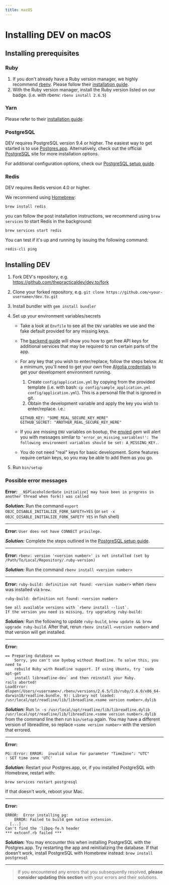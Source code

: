 ```yaml
---
title: macOS
---
```


# Installing DEV on macOS

## Installing prerequisites

### Ruby

1. If you don't already have a Ruby version manager, we highly recommend [rbenv](https://github.com/rbenv/rbenv). Please follow their [installation guide](https://github.com/rbenv/rbenv#installation).
2. With the Ruby version manager, install the Ruby version listed on our badge. (i.e. with rbenv: `rbenv install 2.6.5`)

### Yarn

Please refer to their [installation guide](https://yarnpkg.com/en/docs/install).

### PostgreSQL

DEV requires PostgreSQL version 9.4 or higher. The easiest way to get started is to use [Postgres.app](https://postgresapp.com/). Alternatively, check out the official [PostgreSQL](https://www.postgresql.org/) site for more installation options.

For additional configuration options, check our [PostgreSQL setup guide](/installation/postgresql).

### Redis

DEV requires Redis version 4.0 or higher.

We recommend using [Homebrew](https://brew.sh):

```shell
brew install redis
```

you can follow the post installation instructions, we recommend using `brew services` to start Redis in the background:

```shell
brew services start redis
```

You can test if it's up and running by issuing the following command:

```shell
redis-cli ping
```

## Installing DEV

1. Fork DEV's repository, e.g. <https://github.com/thepracticaldev/dev.to/fork>
1. Clone your forked repository, e.g. `git clone https://github.com/<your-username>/dev.to.git`
1. Install bundler with `gem install bundler`
1. Set up your environment variables/secrets

   - Take a look at `Envfile` to see all the `ENV` variables we use and the fake default provided for any missing keys.
   - The [backend guide](/backend) will show you how to get free API keys for additional services that may be required to run certain parts of the app.
   - For any key that you wish to enter/replace, follow the steps below. At a minimum, you'll need to get your own free [Algolia credentials](/backend/algolia) to get your development environment running.

     1. Create `config/application.yml` by copying from the provided template (i.e. with bash: `cp config/sample_application.yml config/application.yml`). This is a personal file that is ignored in git.
     1. Obtain the development variable and apply the key you wish to enter/replace. i.e.:

     ```shell
     GITHUB_KEY: "SOME_REAL_SECURE_KEY_HERE"
     GITHUB_SECRET: "ANOTHER_REAL_SECURE_KEY_HERE"
     ```

   - If you are missing `ENV` variables on bootup, the [envied](https://rubygems.org/gems/envied) gem will alert you with messages similar to `'error_on_missing_variables!': The following environment variables should be set: A_MISSING_KEY.`.
   - You do not need "real" keys for basic development. Some features require certain keys, so you may be able to add them as you go.

1. Run `bin/setup`

### Possible error messages

**Error:** `__NSPlaceholderDate initialize] may have been in progress in another thread when fork() was called`

**_Solution:_** Run the command `export OBJC_DISABLE_INITIALIZE_FORK_SAFETY=YES` (or `set -x OBJC_DISABLE_INITIALIZE_FORK_SAFETY YES` in fish shell)

---

**Error:** `User does not have CONNECT privilege.`

**_Solution:_** Complete the steps outlined in the [PostgreSQL setup guide](/installation/postgresql).

---

**Error:** `rbenv: version '<version number>' is not installed (set by /Path/To/Local/Repository/.ruby-version)`

**_Solution:_** Run the command `rbenv install <version number>`

---

**Error:** `ruby-build: definition not found: <version number>` when `rbenv` was installed via `brew`.

```shell
ruby-build: definition not found: <version number>

See all available versions with `rbenv install --list`.
If the version you need is missing, try upgrading ruby-build:
```

**_Solution:_**
Run the following to update `ruby-build`, `brew update && brew upgrade ruby-build`. After that, rerun `rbenv install <version number>` and that version will get installed.

---

**Error:**

```shell
== Preparing database ==
    Sorry, you can't use byebug without Readline. To solve this, you need to
    rebuild Ruby with Readline support. If using Ubuntu, try `sudo apt-get
    install libreadline-dev` and then reinstall your Ruby.
rails aborted!
LoadError: dlopen(/Users/<username>/.rbenv/versions/2.6.5/lib/ruby/2.6.0/x86_64-darwin18/readline.bundle, 9): Library not loaded: /usr/local/opt/readline/lib/libreadline.<some version number>.dylib
```

**_Solution:_** Run `ln -s /usr/local/opt/readline/lib/libreadline.dylib /usr/local/opt/readline/lib/libreadline.<some version number>.dylib` from the command line then run `bin/setup` again. You may have a different version of libreadline, so replace `<some version number>` with the version that errored.

---

**Error:**

```shell
PG::Error: ERROR:  invalid value for parameter "TimeZone": "UTC"
: SET time zone 'UTC'
```

**_Solution:_** Restart your Postgres.app, or, if you installed PostgreSQL with Homebrew, restart with:

```shell
brew services restart postgresql
```

If that doesn't work, reboot your Mac.

---

**Error:**

```shell
ERROR:  Error installing pg:
	ERROR: Failed to build gem native extension.
  [...]
Can't find the 'libpq-fe.h header
*** extconf.rb failed ***
```

**_Solution:_** You may encounter this when installing PostgreSQL with the Postgres.app. Try restarting the app and reinitializing the database. If that doesn't work, install PostgreSQL with Homebrew instead: `brew install postgresql`

---

> If you encountered any errors that you subsequently resolved, **please consider updating this section** with your errors and their solutions.
